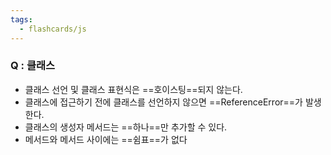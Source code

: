 ```yaml
---
tags:
  - flashcards/js
---
```

### Q : 클래스
- 클래스 선언 및 클래스 표현식은 ==호이스팅==되지 않는다. 
- 클래스에 접근하기 전에 클래스를 선언하지 않으면 ==ReferenceError==가 발생한다. 
- 클래스의 생성자 메서드는 ==하나==만 추가할 수 있다.
- 메서드와 메서드 사이에는 ==쉼표==가 없다
